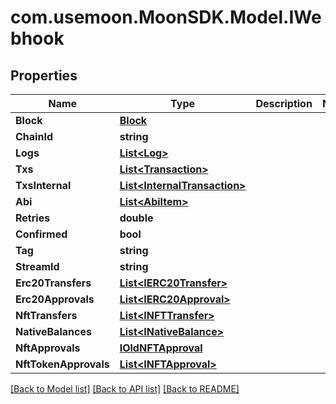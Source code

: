 # com.usemoon.MoonSDK.Model.IWebhook

## Properties

Name | Type | Description | Notes
------------ | ------------- | ------------- | -------------
**Block** | [**Block**](Block.md) |  | 
**ChainId** | **string** |  | 
**Logs** | [**List&lt;Log&gt;**](Log.md) |  | 
**Txs** | [**List&lt;Transaction&gt;**](Transaction.md) |  | 
**TxsInternal** | [**List&lt;InternalTransaction&gt;**](InternalTransaction.md) |  | 
**Abi** | [**List&lt;AbiItem&gt;**](AbiItem.md) |  | 
**Retries** | **double** |  | 
**Confirmed** | **bool** |  | 
**Tag** | **string** |  | 
**StreamId** | **string** |  | 
**Erc20Transfers** | [**List&lt;IERC20Transfer&gt;**](IERC20Transfer.md) |  | 
**Erc20Approvals** | [**List&lt;IERC20Approval&gt;**](IERC20Approval.md) |  | 
**NftTransfers** | [**List&lt;INFTTransfer&gt;**](INFTTransfer.md) |  | 
**NativeBalances** | [**List&lt;INativeBalance&gt;**](INativeBalance.md) |  | 
**NftApprovals** | [**IOldNFTApproval**](IOldNFTApproval.md) |  | 
**NftTokenApprovals** | [**List&lt;INFTApproval&gt;**](INFTApproval.md) |  | 

[[Back to Model list]](../README.md#documentation-for-models) [[Back to API list]](../README.md#documentation-for-api-endpoints) [[Back to README]](../README.md)

